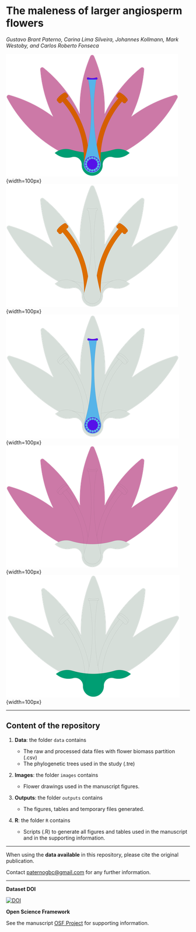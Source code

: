 # The maleness of larger angiosperm flowers

_Gustavo Brant Paterno, Carina Lima Silveira, Johannes Kollmann, Mark Westoby,
and Carlos Roberto Fonseca_  

![](images/flower_ilustrations/flower.png){width=100px} 
![](images/flower_ilustrations/male.png){width=100px} 
![](images/flower_ilustrations/female.png){width=100px}
![](images/flower_ilustrations/petals.png){width=100px}
![](images/flower_ilustrations/sepals.png){width=100px}


***

## Content of the repository

1. __Data__: the folder `data` contains  
    * The raw and processed data files with flower biomass partition (.csv) 
    * The phylogenetic trees used in the study (.tre)

2. __Images__: the folder `images` contains  
    * Flower drawings used in the manuscript figures.

3. __Outputs__: the folder `outputs` contains  
    * The figures, tables and temporary files generated.
    
4. __R__: the folder `R` contains  
    * Scripts (.R) to generate all figures and tables used in the manuscript and in the supporting information.
    
***

When using the __data available__ in this repository, please cite the original publication.  

Contact paternogbc@gmail.com for any further information.  

***

__Dataset DOI__

[![DOI](https://zenodo.org/badge/DOI/10.5281/zenodo.3746453.svg)](https://doi.org/10.5281/zenodo.3746453)

__Open Science Framework__

See the manuscript [OSF Project](https://osf.io/swhd9/) for supporting information.